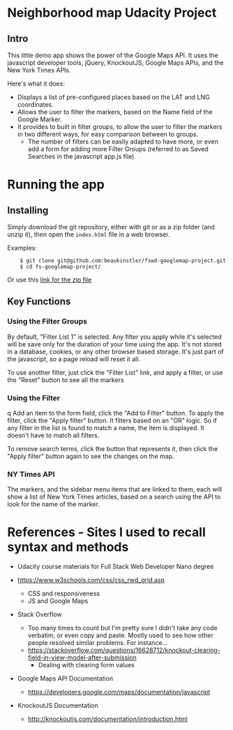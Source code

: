 Neighborhood map Udacity Project
============================

Intro
-----

This little demo app shows the power of the Google Maps API. It uses the javascript developer tools, jQuery, KnockoutJS, Google Maps APIs, and the New York Times APIs.

Here's what it does:
* Displays a list of pre-configured places based on the LAT and LNG coordinates.
* Allows the user to filter the markers, based on the Name field of the Google Marker.
* It provides to built in filter groups, to allow the user to filter the markers in two different ways, for easy comparison between to groups.
    - The number of filters can be easily adapted to have more, or even add a form for adding more Filter Groups (referred to as Saved Searches in the javascript app.js file)


Running the app
======

Installing
----------
Simply download the git repository, either with git or as a zip folder (and unzip it), then open the `index.html` file in a web browser.

Examples:

        $ git clone git@github.com:beaukinstler/fswd-googlemap-project.git
        $ cd fs-googlemap-project/

Or use this [link for the zip file](https://github.com/beaukinstler/fswd-googlemap-project/archive/master.zip)

Key Functions
-------------

### Using the Filter Groups
By default, "Filter List 1" is selected.  Any filter you apply while it's selected will be save only for the duration of your time using the app.  It's not stored in a database, cookies, or any other browser based storage.  It's just part of the javascript, so a page reload will reset it all.

To use another filter, just click the "Filter List" link, and apply a filter, or use the "Reset" button to see all the markers 

### Using the Filter
q
Add an item to the form field, click the "Add to Filter" button.  To apply the filter, click the "Apply filter" button. It filters based on an "OR" logic.  So if any filter in the list is found to match a name, the item is displayed.  It doesn't have to match all filters.

To remove search terms, click the button that represents it, then click the "Apply filter" button again to see the changes on the map.

### NY Times API

The markers, and the sidebar menu items that are linked to them, each will show a list of New York Times articles, based on a search using the API to look for the name of the marker.




References - Sites I used to recall syntax and methods
=================
* Udacity course materials for Full Stack Web Developer Nano degree
* https://www.w3schools.com/css/css_rwd_grid.asp
    * CSS and responsiveness
    * JS and Google Maps


*   Stack Overflow
    * Too many times to count but I'm pretty sure I didn't take any code verbatim, or even copy and paste.  Mostly used to see how other people resolved similar problems.  For instance...
    * https://stackoverflow.com/questions/16628712/knockout-clearing-field-in-view-model-after-submission 
        * Dealing with clearing form values

* Google Maps API Documentation
    * https://developers.google.com/maps/documentation/javascript
    

* KnockoutJS Documentation
    * http://knockoutjs.com/documentation/introduction.html

    